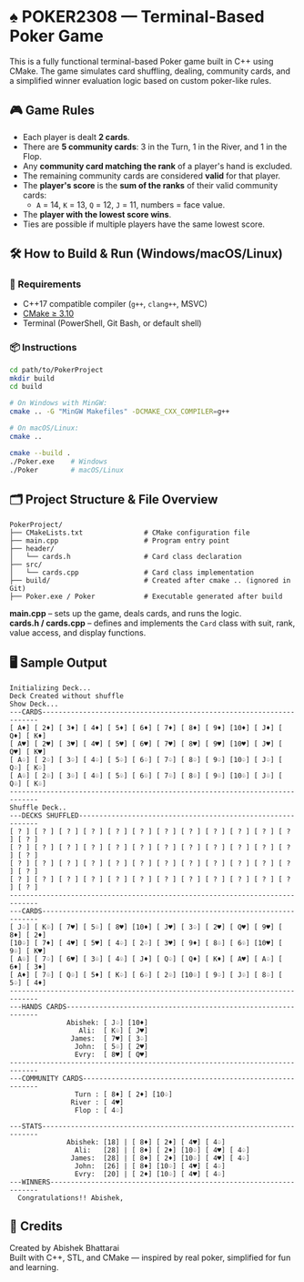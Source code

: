 # ♠️ POKER2308 — Terminal-Based Poker Game

This is a fully functional terminal-based Poker game built in C++ using CMake. The game simulates card shuffling, dealing, community cards, and a simplified winner evaluation logic based on custom poker-like rules.

## 🎮 Game Rules
- Each player is dealt **2 cards**.
- There are **5 community cards**: 3 in the Turn, 1 in the River, and 1 in the Flop.
- Any **community card matching the rank** of a player's hand is excluded.
- The remaining community cards are considered **valid** for that player.
- The **player's score** is the **sum of the ranks** of their valid community cards:
  - `A` = 14, `K` = 13, `Q` = 12, `J` = 11, numbers = face value.
- The **player with the lowest score wins**.
- Ties are possible if multiple players have the same lowest score.

## 🛠️ How to Build & Run (Windows/macOS/Linux)

### 🧰 Requirements
- C++17 compatible compiler (`g++`, `clang++`, MSVC)
- [CMake ≥ 3.10](https://cmake.org/download/)
- Terminal (PowerShell, Git Bash, or default shell)

### 📦 Instructions
```bash
cd path/to/PokerProject
mkdir build
cd build

# On Windows with MinGW:
cmake .. -G "MinGW Makefiles" -DCMAKE_CXX_COMPILER=g++

# On macOS/Linux:
cmake ..

cmake --build .
./Poker.exe    # Windows
./Poker        # macOS/Linux
```

## 🗂️ Project Structure & File Overview
```
PokerProject/
├── CMakeLists.txt               # CMake configuration file
├── main.cpp                     # Program entry point
├── header/
│   └── cards.h                  # Card class declaration
├── src/
│   └── cards.cpp                # Card class implementation
├── build/                       # Created after cmake .. (ignored in Git)
├── Poker.exe / Poker            # Executable generated after build
```

**main.cpp** – sets up the game, deals cards, and runs the logic.  
**cards.h / cards.cpp** – defines and implements the `Card` class with suit, rank, value access, and display functions.

## 🖥️ Sample Output
```
Initializing Deck...
Deck Created without shuffle
Show Deck...
---CARDS---------------------------------------------------------------------
[ A♦] [ 2♦] [ 3♦] [ 4♦] [ 5♦] [ 6♦] [ 7♦] [ 8♦] [ 9♦] [10♦] [ J♦] [ Q♦] [ K♦] 
[ A♥] [ 2♥] [ 3♥] [ 4♥] [ 5♥] [ 6♥] [ 7♥] [ 8♥] [ 9♥] [10♥] [ J♥] [ Q♥] [ K♥] 
[ A♤] [ 2♤] [ 3♤] [ 4♤] [ 5♤] [ 6♤] [ 7♤] [ 8♤] [ 9♤] [10♤] [ J♤] [ Q♤] [ K♤] 
[ A♧] [ 2♧] [ 3♧] [ 4♧] [ 5♧] [ 6♧] [ 7♧] [ 8♧] [ 9♧] [10♧] [ J♧] [ Q♧] [ K♧] 
-----------------------------------------------------------------------------
Shuffle Deck..
---DECKS SHUFFLED------------------------------------------------------------
[ ? ] [ ? ] [ ? ] [ ? ] [ ? ] [ ? ] [ ? ] [ ? ] [ ? ] [ ? ] [ ? ] [ ? ] [ ? ] 
[ ? ] [ ? ] [ ? ] [ ? ] [ ? ] [ ? ] [ ? ] [ ? ] [ ? ] [ ? ] [ ? ] [ ? ] [ ? ] 
[ ? ] [ ? ] [ ? ] [ ? ] [ ? ] [ ? ] [ ? ] [ ? ] [ ? ] [ ? ] [ ? ] [ ? ] [ ? ] 
[ ? ] [ ? ] [ ? ] [ ? ] [ ? ] [ ? ] [ ? ] [ ? ] [ ? ] [ ? ] [ ? ] [ ? ] [ ? ] 
-----------------------------------------------------------------------------
---CARDS---------------------------------------------------------------------
[ J♤] [ K♧] [ 7♥] [ 5♧] [ 8♥] [10♦] [ J♥] [ 3♤] [ 2♥] [ Q♥] [ 9♥] [ 8♦] [ 2♦] 
[10♤] [ 7♦] [ 4♥] [ 5♥] [ 4♤] [ 2♤] [ 3♥] [ 9♦] [ 8♧] [ 6♧] [10♥] [ 9♧] [ K♥] 
[ A♧] [ 7♤] [ 6♥] [ 3♧] [ 4♧] [ J♦] [ Q♤] [ Q♦] [ K♦] [ A♥] [ A♤] [ 6♦] [ 3♦] 
[ A♦] [ 7♧] [ Q♧] [ 5♦] [ K♤] [ 6♤] [ 2♧] [10♧] [ 9♤] [ J♧] [ 8♤] [ 5♤] [ 4♦] 
-----------------------------------------------------------------------------
---HANDS CARDS---------------------------------------------------------------
              Abishek: [ J♤] [10♦] 
                 Ali:  [ K♧] [ J♥] 
               James:  [ 7♥] [ 3♤] 
                John:  [ 5♧] [ 2♥] 
                Evry:  [ 8♥] [ Q♥] 
-----------------------------------------------------------------------------
---COMMUNITY CARDS-----------------------------------------------------------
                Turn : [ 8♦] [ 2♦] [10♤] 
               River : [ 4♥] 
                Flop : [ 4♤] 

---STATS---------------------------------------------------------------------
              Abishek: [18] | [ 8♦] [ 2♦] [ 4♥] [ 4♤] 
                Ali:   [28] | [ 8♦] [ 2♦] [10♤] [ 4♥] [ 4♤] 
               James:  [28] | [ 8♦] [ 2♦] [10♤] [ 4♥] [ 4♤] 
                John:  [26] | [ 8♦] [10♤] [ 4♥] [ 4♤] 
                Evry:  [20] | [ 2♦] [10♤] [ 4♥] [ 4♤] 
---WINNERS-------------------------------------------------------------------
  Congratulations!! Abishek,
```

## 🙌 Credits
Created by Abishek Bhattarai  
Built with C++, STL, and CMake — inspired by real poker, simplified for fun and learning.
